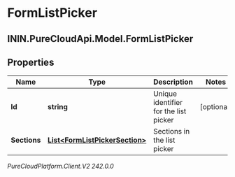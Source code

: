 # FormListPicker

## ININ.PureCloudApi.Model.FormListPicker

## Properties

|Name | Type | Description | Notes|
|------------ | ------------- | ------------- | -------------|
| **Id** | **string** | Unique identifier for the list picker | [optional] |
| **Sections** | [**List&lt;FormListPickerSection&gt;**](FormListPickerSection) | Sections in the list picker | |



_PureCloudPlatform.Client.V2 242.0.0_
